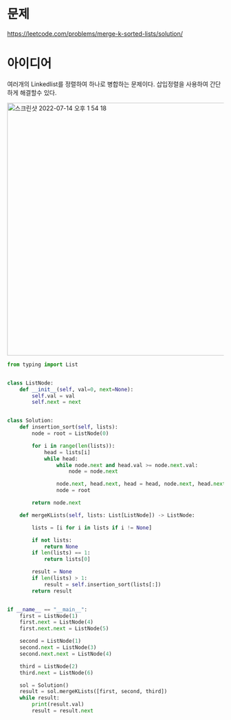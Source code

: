 # 문제
https://leetcode.com/problems/merge-k-sorted-lists/solution/

# 아이디어

여러개의 Linkedlist를 정렬하여 하나로 병합하는 문제이다.
삽입정렬을 사용하여 간단하게 해결할수 있다.


<img width="587" alt="스크린샷 2022-07-14 오후 1 54 18" src="https://user-images.githubusercontent.com/87791365/178902422-b38b1854-6b5b-4cfd-a7aa-2a3ca8a4c14c.png">


```python
from typing import List


class ListNode:
    def __init__(self, val=0, next=None):
        self.val = val
        self.next = next


class Solution:
    def insertion_sort(self, lists):
        node = root = ListNode(0)

        for i in range(len(lists)):
            head = lists[i]
            while head:
                while node.next and head.val >= node.next.val:
                    node = node.next

                node.next, head.next, head = head, node.next, head.next
                node = root

        return node.next

    def mergeKLists(self, lists: List[ListNode]) -> ListNode:

        lists = [i for i in lists if i != None]

        if not lists:
            return None
        if len(lists) == 1:
            return lists[0]

        result = None
        if len(lists) > 1:
            result = self.insertion_sort(lists[:])
        return result


if __name__ == "__main__":
    first = ListNode(1)
    first.next = ListNode(4)
    first.next.next = ListNode(5)

    second = ListNode(1)
    second.next = ListNode(3)
    second.next.next = ListNode(4)

    third = ListNode(2)
    third.next = ListNode(6)

    sol = Solution()
    result = sol.mergeKLists([first, second, third])
    while result:
        print(result.val)
        result = result.next

```
